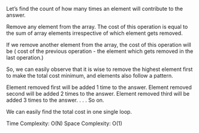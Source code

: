 Let’s find the count of how many times an element will contribute to the answer.

Remove any element from the array. The cost of this operation is equal to the sum of array elements irrespective of which element gets removed.

If we remove another element from the array, the cost of this operation will be ( cost of the previous operation - the element which gets removed in the last operation.)

So, we can easily observe that it is wise to remove the highest element first to make the total cost minimum, and elements also follow a pattern.

Element removed first will be added 1 time to the answer.
Element removed second will be added 2 times to the answer.
Element removed third will be added 3 times to the answer.
.
.
.
So on.

We can easily find the total cost in one single loop.

Time Complexity: O(N)
Space Complexity: O(1)